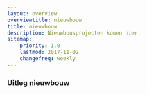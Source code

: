 ```yaml
---
layout: overview
overviewtitle: nieuwbouw
title: nieuwbouw
description: Nieuwbousprojecten komen hier.
sitemap:
    priority: 1.0
    lastmod: 2017-11-02
    changefreq: weekly
---
```

### Uitleg nieuwbouw
